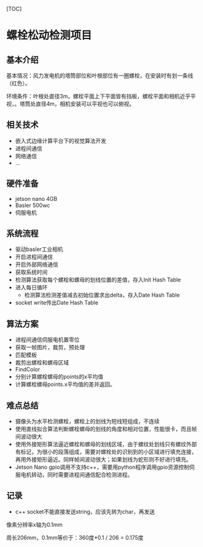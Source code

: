 [TOC]

# 螺栓松动检测项目

## 基本介绍

基本情况：风力发电机的塔筒部位和叶根部位有一圈螺栓，在安装时有划一条线（红色）。

环境条件：叶根处直径3m，螺栓平面上下平面皆有挡板，螺栓平面和相机近乎平视，。塔筒处直径4m，相机安装可以平视也可以俯视。

## 相关技术

- 嵌入式边缘计算平台下的视觉算法开发
- 进程间通信
- 网络通信
- ...

## 硬件准备

- jetson nano 4GB
- Basler 500wc
- 伺服电机

## 系统流程

- 驱动basler工业相机
- 开启进程间通信
- 开启外部网络通信
- 获取系统时间
- 检测算法获取每个螺栓和螺母的划线位置的差值，存入Init Hash Table
- 进入每日循环
  - 检测算法检测差值减去初始位置求出delta，存入Date Hash Table
- socket write传出Date Hash Table

## 算法方案

- 进程间通信伺服电机置零位
- 获取一帧图片，裁剪，预处理
- 匹配模板
- 裁剪出螺栓和螺母区域
- FindColor
- 分别计算螺栓螺母的points的x平均值
- 计算螺栓螺母points.x平均值的差并返回。

## 难点总结

- 摄像头为水平检测螺栓，螺栓上的划线为短线短组成，不连续
- 使用直线拟合算法判断螺栓螺母的划线的角度和相对位置，性能很卡，而且帧间波动很大
- 使用外接矩形算法逼近螺栓和螺母的划线区域，由于螺纹处划线只有螺纹外部有标记，为很小的段落组成，需要对螺栓处的识别到的小区域进行填充连接，再用外接矩形逼近。同样帧间波动很大；如果划线为蛇形则不好进行填充。
- Jetson Nano gpio调用不支持c++，需要用python程序调用gpio资源控制伺服电机转动，同时需要进程间通信配合检测进程。

## 记录

- c++ socket不能直接发送string，应该先转为char，再发送



像素分辨率x轴为0.1mm

周长206mm，0.1mm等价于：360度*0.1 / 206 = 0.175度

















